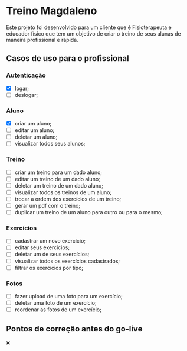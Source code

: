# Treino Magdaleno
Este projeto foi desenvolvido para um cliente que é Fisioterapeuta e educador físico que tem um objetivo de criar o treino de seus alunas de maneira profissional e rápida.

## Casos de uso para o profissional

### Autenticação
- [x] logar;
- [ ] deslogar;

### Aluno
- [x] ⁠criar um aluno;
- [ ] ⁠editar um aluno;
- [ ] ⁠deletar um aluno;
- [ ] ⁠visualizar todos seus alunos;

### Treino
- [ ] ⁠criar um treino para um  dado aluno;
- [ ] ⁠editar um treino de um  dado aluno;
- [ ] ⁠deletar um treino de um dado aluno;
- [ ] ⁠visualizar todos os treinos de um aluno;
- [ ] ⁠trocar a ordem dos exercícios de um treino;
- [ ] ⁠gerar um pdf com o treino;
- [ ] ⁠duplicar um treino de um aluno para outro ou para o mesmo;

### Exercícios
- [ ] ⁠cadastrar um novo exercício;
- [ ] ⁠editar seus exercícios;
- [ ] deletar um de seus exercícios;
- [ ] ⁠visualizar todos os exercícios cadastrados;
- [ ] ⁠filtrar os exercícios por tipo;

### Fotos
- [ ] ⁠fazer upload de uma foto para um exercício;
- [ ] ⁠deletar uma foto de um exercício;
- [ ] ⁠reordenar as fotos de um exercício;

## Pontos de correção antes do go-live
❌